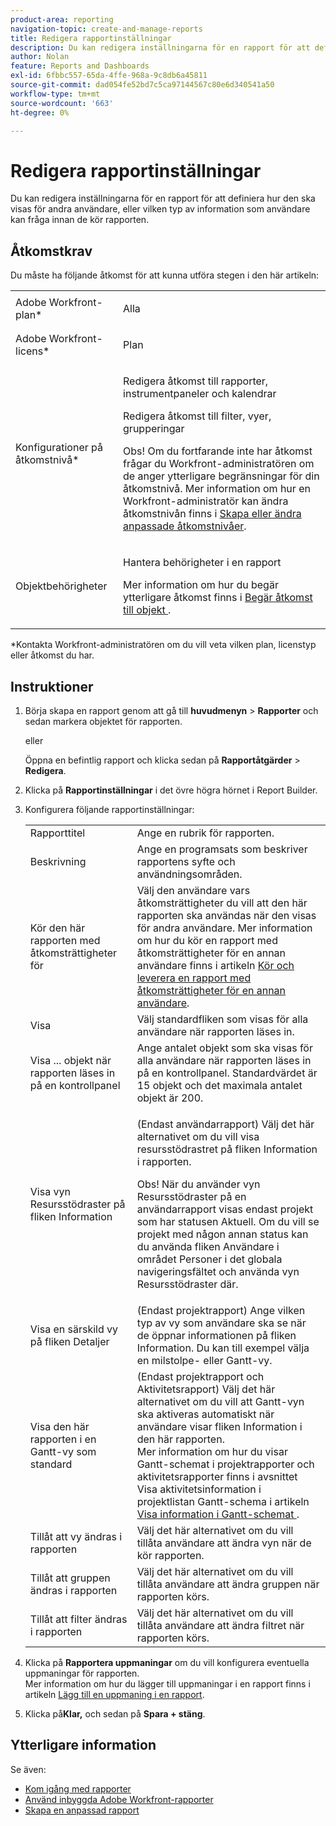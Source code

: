 ```yaml
---
product-area: reporting
navigation-topic: create-and-manage-reports
title: Redigera rapportinställningar
description: Du kan redigera inställningarna för en rapport för att definiera hur den ska visas för andra användare, eller vilken typ av information som användare kan fråga innan de kör rapporten.
author: Nolan
feature: Reports and Dashboards
exl-id: 6fbbc557-65da-4ffe-968a-9c8db6a45811
source-git-commit: dad054fe52bd7c5ca97144567c80e6d340541a50
workflow-type: tm+mt
source-wordcount: '663'
ht-degree: 0%

---
```


# Redigera rapportinställningar

Du kan redigera inställningarna för en rapport för att definiera hur den ska visas för andra användare, eller vilken typ av information som användare kan fråga innan de kör rapporten.

## Åtkomstkrav

Du måste ha följande åtkomst för att kunna utföra stegen i den här artikeln:

<table style="table-layout:auto"> 
 <col> 
 <col> 
 <tbody> 
  <tr> 
   <td role="rowheader">Adobe Workfront-plan*</td> 
   <td> <p>Alla</p> </td> 
  </tr> 
  <tr> 
   <td role="rowheader">Adobe Workfront-licens*</td> 
   <td> <p>Plan </p> </td> 
  </tr> 
  <tr> 
   <td role="rowheader">Konfigurationer på åtkomstnivå*</td> 
   <td> <p>Redigera åtkomst till rapporter, instrumentpaneler och kalendrar</p> <p>Redigera åtkomst till filter, vyer, grupperingar</p> <p>Obs! Om du fortfarande inte har åtkomst frågar du Workfront-administratören om de anger ytterligare begränsningar för din åtkomstnivå. Mer information om hur en Workfront-administratör kan ändra åtkomstnivån finns i <a href="../../../administration-and-setup/add-users/configure-and-grant-access/create-modify-access-levels.md" class="MCXref xref">Skapa eller ändra anpassade åtkomstnivåer</a>.</p> </td> 
  </tr> 
  <tr> 
   <td role="rowheader">Objektbehörigheter</td> 
   <td> <p>Hantera behörigheter i en rapport</p> <p>Mer information om hur du begär ytterligare åtkomst finns i <a href="../../../workfront-basics/grant-and-request-access-to-objects/request-access.md" class="MCXref xref">Begär åtkomst till objekt </a>.</p> </td> 
  </tr> 
 </tbody> 
</table>

&#42;Kontakta Workfront-administratören om du vill veta vilken plan, licenstyp eller åtkomst du har.

## Instruktioner

1. Börja skapa en rapport genom att gå till **huvudmenyn** > **Rapporter** och sedan markera objektet för rapporten.

   eller

   Öppna en befintlig rapport och klicka sedan på **Rapportåtgärder** > **Redigera**.

1. Klicka på **Rapportinställningar** i det övre högra hörnet i Report Builder.
1. Konfigurera följande rapportinställningar:

   <table style="table-layout:auto"> 
    <col> 
    <col> 
    <tbody> 
     <tr> 
      <td role="rowheader">Rapporttitel</td> 
      <td>Ange en rubrik för rapporten.</td> 
     </tr> 
     <tr> 
      <td role="rowheader">Beskrivning</td> 
      <td>Ange en programsats som beskriver rapportens syfte och användningsområden.</td> 
     </tr> 
     <tr> 
      <td role="rowheader">Kör den här rapporten med åtkomsträttigheter för</td> 
      <td>Välj den användare vars åtkomsträttigheter du vill att den här rapporten ska användas när den visas för andra användare. Mer information om hur du kör en rapport med åtkomsträttigheter för en annan användare finns i artikeln <a href="../../../reports-and-dashboards/reports/creating-and-managing-reports/run-deliver-report-access-rights-another-user.md" class="MCXref xref">Kör och leverera en rapport med åtkomsträttigheter för en annan användare</a>.</td> 
     </tr> 
     <tr> 
      <td role="rowheader">Visa</td> 
      <td>Välj standardfliken som visas för alla användare när rapporten läses in.</td> 
     </tr> 
     <tr> 
      <td role="rowheader">Visa ... objekt när rapporten läses in på en kontrollpanel</td> 
      <td>Ange antalet objekt som ska visas för alla användare när rapporten läses in på en kontrollpanel. Standardvärdet är 15 objekt och det maximala antalet objekt är 200.</td> 
     </tr> 
     <tr> 
      <td role="rowheader">Visa vyn Resursstödraster på fliken Information</td> 
      <td> <p>(Endast användarrapport) Välj det här alternativet om du vill visa resursstödrastret på fliken Information i rapporten.</p> <p>Obs! När du använder vyn Resursstödraster på en användarrapport visas endast projekt som har statusen Aktuell. Om du vill se projekt med någon annan status kan du använda fliken Användare i området Personer i det globala navigeringsfältet och använda vyn Resursstödraster där. <!--
         <MadCap:conditionalText data-mc-conditions="QuicksilverOrClassic.Draft mode">
          For more information about using the Resource Grid, see the article Overview of the Resource Grid . (drafted because this article is drafted also: Article is in draft Feb 1, 2021)
         </MadCap:conditionalText>
        --></p> </td> 
     </tr> 
     <tr> 
      <td role="rowheader">Visa en särskild vy på fliken Detaljer</td> 
      <td>(Endast projektrapport) Ange vilken typ av vy som användare ska se när de öppnar informationen på fliken Information. Du kan till exempel välja en milstolpe- eller Gantt-vy.</td> 
     </tr> 
     <tr> 
      <td role="rowheader">Visa den här rapporten i en Gantt-vy som standard</td> 
      <td>(Endast projektrapport och Aktivitetsrapport) Välj det här alternativet om du vill att Gantt-vyn ska aktiveras automatiskt när användare visar fliken Information i den här rapporten.<br>Mer information om hur du visar Gantt-schemat i projektrapporter och aktivitetsrapporter finns i avsnittet Visa aktivitetsinformation i projektlistan Gantt-schema i artikeln <a href="../../../manage-work/gantt-chart/use-the-gantt-chart/view-info-in-gantt.md" class="MCXref xref">Visa information i Gantt-schemat </a>.</td> 
     </tr> 
     <tr> 
      <td role="rowheader">Tillåt att vy ändras i rapporten</td> 
      <td>Välj det här alternativet om du vill tillåta användare att ändra vyn när de kör rapporten.</td> 
     </tr> 
     <tr> 
      <td role="rowheader">Tillåt att gruppen ändras i rapporten</td> 
      <td>Välj det här alternativet om du vill tillåta användare att ändra gruppen när rapporten körs.</td> 
     </tr> 
     <tr> 
      <td role="rowheader">Tillåt att filter ändras i rapporten</td> 
      <td>Välj det här alternativet om du vill tillåta användare att ändra filtret när rapporten körs.</td> 
     </tr> 
    </tbody> 
   </table>

1. Klicka på **Rapportera uppmaningar** om du vill konfigurera eventuella uppmaningar för rapporten.\
   Mer information om hur du lägger till uppmaningar i en rapport finns i artikeln [Lägg till en uppmaning i en rapport](../../../reports-and-dashboards/reports/creating-and-managing-reports/add-prompt-report.md).

1. Klicka på&#x200B;**Klar,** och sedan på **Spara + stäng**.

## Ytterligare information

Se även:

<!--outdated: * [Basic Report Creation Program for the new Workfront experience](https://one.workfront.com/s/basic-report-creation-program) -->
* [Kom igång med rapporter](../../../reports-and-dashboards/reports/reporting/get-started-reports-workfront.md)
* [Använd inbyggda Adobe Workfront-rapporter](../../../reports-and-dashboards/reports/using-built-in-reports/use-workfront-built-in-reports.md)
* [Skapa en anpassad rapport](../../../reports-and-dashboards/reports/creating-and-managing-reports/create-custom-report.md)
